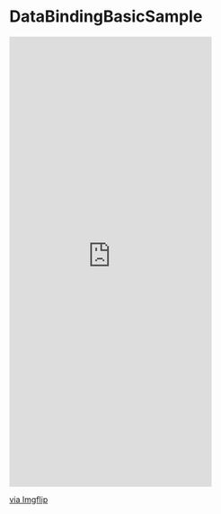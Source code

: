 # DataBindingBasicSample

<a href="https://imgflip.com/gif/5oatcf"></a>
<div style="width:360px;max-width:100%;"><div style="height:0;padding-bottom:222.22%;position:relative;"><iframe width="360" height="800" style="position:absolute;top:0;left:0;width:100%;height:100%;" frameBorder="0" src="https://imgflip.com/embed/5oatcf"></iframe></div><p><a href="https://imgflip.com/gif/5oatcf">via Imgflip</a></p></div>
